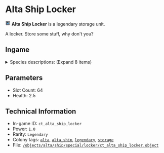 # Alta Ship Locker

<img src="https://raw.githubusercontent.com/Ceterai/Enternia/main/objects/alta/ship/special/locker/icon.png" alt="Alta Ship Locker icon" loading="lazy" height="16px" width="auto" /> **Alta Ship Locker** is a legendary storage unit.

A locker. Store some stuff, why don't you?

## Ingame

<details markdown="1"><summary>Species descriptions: (Expand 8 items)</summary>

- Alta: A pretty spacey storage system designed for a ship.
- Apex: The ship's storage system.
- Avian: A device that holds many items for safe keeping.
- Floran: Ssstorage.
- Glitch: Pleased. This ship's storage system is indeed useful.
- Human: A storage locker. That's handy!
- Hylotl: An elegant storage solution.
- Novakid: A locker, for puttin' things in.

</details>

## Parameters

- Slot Count: 64  
- Health: 2.5

## Technical Information

- In-game ID: `ct_alta_ship_locker`
- Power: `1.0`
- Rarity: `Legendary`
- Colony tags: [`alta`](https://ceterai.github.io/MyEnternia/Wiki/Tags/Alta), [`alta_ship`](https://ceterai.github.io/MyEnternia/Wiki/Tags/AltaShip), [`legendary`](https://ceterai.github.io/MyEnternia/Wiki/Tags/Legendary), [`storage`](https://ceterai.github.io/MyEnternia/Wiki/Tags/Storage)
- File: [`/objects/alta/ship/special/locker/ct_alta_ship_locker.object`](https://github.com/Ceterai/Enternia/blob/main/objects/alta/ship/special/locker/ct_alta_ship_locker.object)
